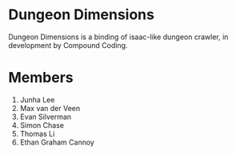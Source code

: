 # Dungeon Dimensions
Dungeon Dimensions is a binding of isaac-like dungeon crawler, in development by Compound Coding.
# Members
1. Junha Lee
2. Max van der Veen
3. Evan Silverman
4. Simon Chase
5. Thomas Li
6. Ethan Graham Cannoy

